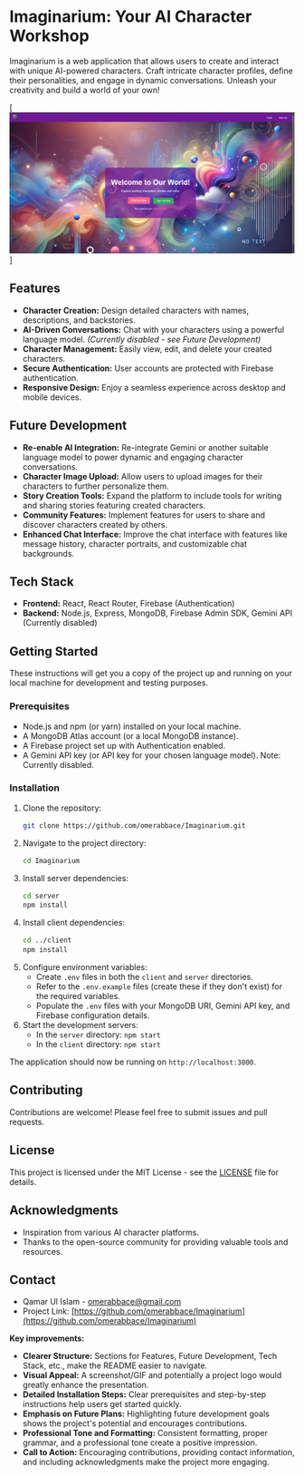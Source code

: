 # Imaginarium: Your AI Character Workshop

Imaginarium is a web application that allows users to create and interact with unique AI-powered characters.  Craft intricate character profiles, define their personalities, and engage in dynamic conversations. Unleash your creativity and build a world of your own!

[![Imaginarium Screenshot](screenshots/1.png)]

## Features

* **Character Creation:** Design detailed characters with names, descriptions, and backstories.
* **AI-Driven Conversations:**  Chat with your characters using a powerful language model.  *(Currently disabled - see Future Development)*
* **Character Management:** Easily view, edit, and delete your created characters.
* **Secure Authentication:**  User accounts are protected with Firebase authentication.
* **Responsive Design:** Enjoy a seamless experience across desktop and mobile devices.


## Future Development

* **Re-enable AI Integration:**  Re-integrate Gemini or another suitable language model to power dynamic and engaging character conversations.
* **Character Image Upload:** Allow users to upload images for their characters to further personalize them.
* **Story Creation Tools:** Expand the platform to include tools for writing and sharing stories featuring created characters.
* **Community Features:**  Implement features for users to share and discover characters created by others.
* **Enhanced Chat Interface:**  Improve the chat interface with features like message history, character portraits, and customizable chat backgrounds.


## Tech Stack

* **Frontend:** React, React Router, Firebase (Authentication)
* **Backend:** Node.js, Express, MongoDB, Firebase Admin SDK, Gemini API (Currently disabled)


## Getting Started

These instructions will get you a copy of the project up and running on your local machine for development and testing purposes.

### Prerequisites

* Node.js and npm (or yarn) installed on your local machine.
* A MongoDB Atlas account (or a local MongoDB instance).
* A Firebase project set up with Authentication enabled.
* A Gemini API key (or API key for your chosen language model). Note: Currently disabled.

### Installation

1. Clone the repository:
   ```bash
   git clone https://github.com/omerabbace/Imaginarium.git
   ```
2. Navigate to the project directory:
   ```bash
   cd Imaginarium
   ```
3. Install server dependencies:
   ```bash
   cd server
   npm install
   ```
4. Install client dependencies:
   ```bash
   cd ../client
   npm install
   ```
5. Configure environment variables:
    * Create `.env` files in both the `client` and `server` directories.
    * Refer to the `.env.example` files (create these if they don't exist) for the required variables.
    * Populate the `.env` files with your MongoDB URI, Gemini API key, and Firebase configuration details.
6. Start the development servers:
    * In the `server` directory: `npm start`
    * In the `client` directory: `npm start`

The application should now be running on `http://localhost:3000`.


## Contributing

Contributions are welcome! Please feel free to submit issues and pull requests.


## License

This project is licensed under the MIT License - see the [LICENSE](LICENSE) file for details.


## Acknowledgments

* Inspiration from various AI character platforms.
* Thanks to the open-source community for providing valuable tools and resources.


## Contact

* Qamar Ul Islam - [omerabbace@gmail.com](mailto:omerabbace@gmail.com)
* Project Link: [https://github.com/omerabbace/Imaginarium](https://github.com/omerabbace/Imaginarium)


**Key improvements:**

* **Clearer Structure:**  Sections for Features, Future Development, Tech Stack, etc., make the README easier to navigate.
* **Visual Appeal:**  A screenshot/GIF and potentially a project logo would greatly enhance the presentation.
* **Detailed Installation Steps:** Clear prerequisites and step-by-step instructions help users get started quickly.
* **Emphasis on Future Plans:**  Highlighting future development goals shows the project's potential and encourages contributions.
* **Professional Tone and Formatting:**  Consistent formatting, proper grammar, and a professional tone create a positive impression.
* **Call to Action:** Encouraging contributions, providing contact information, and including acknowledgments make the project more engaging.

